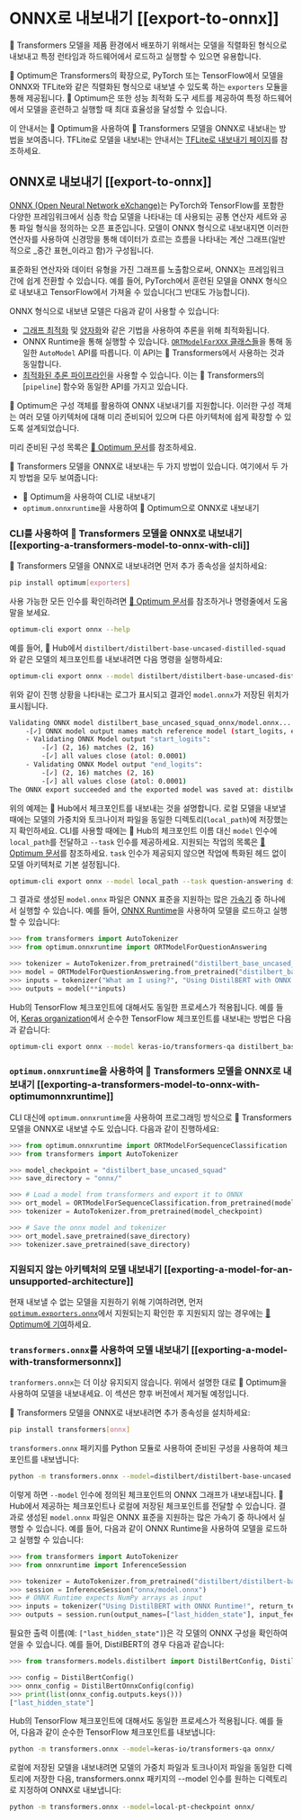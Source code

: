 <!--Copyright 2020 The HuggingFace Team. All rights reserved.

Licensed under the Apache License, Version 2.0 (the "License"); you may not use this file except in compliance with
the License. You may obtain a copy of the License at

http://www.apache.org/licenses/LICENSE-2.0

Unless required by applicable law or agreed to in writing, software distributed under the License is distributed on
an "AS IS" BASIS, WITHOUT WARRANTIES OR CONDITIONS OF ANY KIND, either express or implied. See the License for the
specific language governing permissions and limitations under the License.

⚠️ Note that this file is in Markdown but contain specific syntax for our doc-builder (similar to MDX) that may not be
rendered properly in your Markdown viewer.

-->

# ONNX로 내보내기 [[export-to-onnx]]

🤗 Transformers 모델을 제품 환경에서 배포하기 위해서는 모델을 직렬화된 형식으로 내보내고 특정 런타임과 하드웨어에서 로드하고 실행할 수 있으면 유용합니다.

🤗 Optimum은 Transformers의 확장으로, PyTorch 또는 TensorFlow에서 모델을 ONNX와 TFLite와 같은 직렬화된 형식으로 내보낼 수 있도록 하는 `exporters` 모듈을 통해 제공됩니다. 🤗 Optimum은 또한 성능 최적화 도구 세트를 제공하여 특정 하드웨어에서 모델을 훈련하고 실행할 때 최대 효율성을 달성할 수 있습니다.

이 안내서는 🤗 Optimum을 사용하여 🤗 Transformers 모델을 ONNX로 내보내는 방법을 보여줍니다. TFLite로 모델을 내보내는 안내서는 [TFLite로 내보내기 페이지](tflite)를 참조하세요.

## ONNX로 내보내기 [[export-to-onnx]]

[ONNX (Open Neural Network eXchange)](http://onnx.ai)는 PyTorch와 TensorFlow를 포함한 다양한 프레임워크에서 심층 학습 모델을 나타내는 데 사용되는 공통 연산자 세트와 공통 파일 형식을 정의하는 오픈 표준입니다. 모델이 ONNX 형식으로 내보내지면 이러한 연산자를 사용하여 신경망을 통해 데이터가 흐르는 흐름을 나타내는 계산 그래프(일반적으로 _중간 표현_이라고 함)가 구성됩니다.

표준화된 연산자와 데이터 유형을 가진 그래프를 노출함으로써, ONNX는 프레임워크 간에 쉽게 전환할 수 있습니다. 예를 들어, PyTorch에서 훈련된 모델을 ONNX 형식으로 내보내고 TensorFlow에서 가져올 수 있습니다(그 반대도 가능합니다).

ONNX 형식으로 내보낸 모델은 다음과 같이 사용할 수 있습니다:
- [그래프 최적화](https://huggingface.co/docs/optimum/onnxruntime/usage_guides/optimization) 및 [양자화](https://huggingface.co/docs/optimum/onnxruntime/usage_guides/quantization)와 같은 기법을 사용하여 추론을 위해 최적화됩니다.
- ONNX Runtime을 통해 실행할 수 있습니다. [`ORTModelForXXX` 클래스들](https://huggingface.co/docs/optimum/onnxruntime/package_reference/modeling_ort)을 통해 동일한 `AutoModel` API를 따릅니다. 이 API는 🤗 Transformers에서 사용하는 것과 동일합니다.
- [최적화된 추론 파이프라인](https://huggingface.co/docs/optimum/main/en/onnxruntime/usage_guides/pipelines)을 사용할 수 있습니다. 이는 🤗 Transformers의 [`pipeline`] 함수와 동일한 API를 가지고 있습니다.

🤗 Optimum은 구성 객체를 활용하여 ONNX 내보내기를 지원합니다. 이러한 구성 객체는 여러 모델 아키텍처에 대해 미리 준비되어 있으며 다른 아키텍처에 쉽게 확장할 수 있도록 설계되었습니다.

미리 준비된 구성 목록은 [🤗 Optimum 문서](https://huggingface.co/docs/optimum/exporters/onnx/overview)를 참조하세요.

🤗 Transformers 모델을 ONNX로 내보내는 두 가지 방법이 있습니다. 여기에서 두 가지 방법을 모두 보여줍니다:

- 🤗 Optimum을 사용하여 CLI로 내보내기
- `optimum.onnxruntime`을 사용하여 🤗 Optimum으로 ONNX로 내보내기

### CLI를 사용하여 🤗 Transformers 모델을 ONNX로 내보내기 [[exporting-a-transformers-model-to-onnx-with-cli]]

🤗 Transformers 모델을 ONNX로 내보내려면 먼저 추가 종속성을 설치하세요:

```bash
pip install optimum[exporters]
```

사용 가능한 모든 인수를 확인하려면 [🤗 Optimum 문서](https://huggingface.co/docs/optimum/exporters/onnx/usage_guides/export_a_model#exporting-a-model-to-onnx-using-the-cli)를 참조하거나 명령줄에서 도움말을 보세요.

```bash
optimum-cli export onnx --help
```

예를 들어, 🤗 Hub에서 `distilbert/distilbert-base-uncased-distilled-squad`와 같은 모델의 체크포인트를 내보내려면 다음 명령을 실행하세요:

```bash
optimum-cli export onnx --model distilbert/distilbert-base-uncased-distilled-squad distilbert_base_uncased_squad_onnx/
```

위와 같이 진행 상황을 나타내는 로그가 표시되고 결과인 `model.onnx`가 저장된 위치가 표시됩니다.

```bash
Validating ONNX model distilbert_base_uncased_squad_onnx/model.onnx...
	-[✓] ONNX model output names match reference model (start_logits, end_logits)
	- Validating ONNX Model output "start_logits":
		-[✓] (2, 16) matches (2, 16)
		-[✓] all values close (atol: 0.0001)
	- Validating ONNX Model output "end_logits":
		-[✓] (2, 16) matches (2, 16)
		-[✓] all values close (atol: 0.0001)
The ONNX export succeeded and the exported model was saved at: distilbert_base_uncased_squad_onnx
```

위의 예제는 🤗 Hub에서 체크포인트를 내보내는 것을 설명합니다. 로컬 모델을 내보낼 때에는 모델의 가중치와 토크나이저 파일을 동일한 디렉토리(`local_path`)에 저장했는지 확인하세요. CLI를 사용할 때에는 🤗 Hub의 체크포인트 이름 대신 `model` 인수에 `local_path`를 전달하고 `--task` 인수를 제공하세요. 지원되는 작업의 목록은 [🤗 Optimum 문서](https://huggingface.co/docs/optimum/exporters/task_manager)를 참조하세요. `task` 인수가 제공되지 않으면 작업에 특화된 헤드 없이 모델 아키텍처로 기본 설정됩니다.

```bash
optimum-cli export onnx --model local_path --task question-answering distilbert_base_uncased_squad_onnx/
```

그 결과로 생성된 `model.onnx` 파일은 ONNX 표준을 지원하는 많은 [가속기](https://onnx.ai/supported-tools.html#deployModel) 중 하나에서 실행할 수 있습니다. 예를 들어, [ONNX Runtime](https://onnxruntime.ai/)을 사용하여 모델을 로드하고 실행할 수 있습니다:

```python
>>> from transformers import AutoTokenizer
>>> from optimum.onnxruntime import ORTModelForQuestionAnswering

>>> tokenizer = AutoTokenizer.from_pretrained("distilbert_base_uncased_squad_onnx")
>>> model = ORTModelForQuestionAnswering.from_pretrained("distilbert_base_uncased_squad_onnx")
>>> inputs = tokenizer("What am I using?", "Using DistilBERT with ONNX Runtime!", return_tensors="pt")
>>> outputs = model(**inputs)
```

Hub의 TensorFlow 체크포인트에 대해서도 동일한 프로세스가 적용됩니다. 예를 들어, [Keras organization](https://huggingface.co/keras-io)에서 순수한 TensorFlow 체크포인트를 내보내는 방법은 다음과 같습니다:

```bash
optimum-cli export onnx --model keras-io/transformers-qa distilbert_base_cased_squad_onnx/
```

### `optimum.onnxruntime`을 사용하여 🤗 Transformers 모델을 ONNX로 내보내기 [[exporting-a-transformers-model-to-onnx-with-optimumonnxruntime]]

CLI 대신에 `optimum.onnxruntime`을 사용하여 프로그래밍 방식으로 🤗 Transformers 모델을 ONNX로 내보낼 수도 있습니다. 다음과 같이 진행하세요:

```python
>>> from optimum.onnxruntime import ORTModelForSequenceClassification
>>> from transformers import AutoTokenizer

>>> model_checkpoint = "distilbert_base_uncased_squad"
>>> save_directory = "onnx/"

>>> # Load a model from transformers and export it to ONNX
>>> ort_model = ORTModelForSequenceClassification.from_pretrained(model_checkpoint, export=True)
>>> tokenizer = AutoTokenizer.from_pretrained(model_checkpoint)

>>> # Save the onnx model and tokenizer
>>> ort_model.save_pretrained(save_directory)
>>> tokenizer.save_pretrained(save_directory)
```

### 지원되지 않는 아키텍처의 모델 내보내기 [[exporting-a-model-for-an-unsupported-architecture]]

현재 내보낼 수 없는 모델을 지원하기 위해 기여하려면, 먼저 [`optimum.exporters.onnx`](https://huggingface.co/docs/optimum/exporters/onnx/overview)에서 지원되는지 확인한 후 지원되지 않는 경우에는 [🤗 Optimum에 기여](https://huggingface.co/docs/optimum/exporters/onnx/usage_guides/contribute)하세요.

### `transformers.onnx`를 사용하여 모델 내보내기 [[exporting-a-model-with-transformersonnx]]

<Tip warning={true}>

`tranformers.onnx`는 더 이상 유지되지 않습니다. 위에서 설명한 대로 🤗 Optimum을 사용하여 모델을 내보내세요. 이 섹션은 향후 버전에서 제거될 예정입니다.

</Tip>

🤗 Transformers 모델을 ONNX로 내보내려면 추가 종속성을 설치하세요:

```bash
pip install transformers[onnx]
```

`transformers.onnx` 패키지를 Python 모듈로 사용하여 준비된 구성을 사용하여 체크포인트를 내보냅니다:

```bash
python -m transformers.onnx --model=distilbert/distilbert-base-uncased onnx/
```

이렇게 하면 `--model` 인수에 정의된 체크포인트의 ONNX 그래프가 내보내집니다. 🤗 Hub에서 제공하는 체크포인트나 로컬에 저장된 체크포인트를 전달할 수 있습니다. 결과로 생성된 `model.onnx` 파일은 ONNX 표준을 지원하는 많은 가속기 중 하나에서 실행할 수 있습니다. 예를 들어, 다음과 같이 ONNX Runtime을 사용하여 모델을 로드하고 실행할 수 있습니다:

```python
>>> from transformers import AutoTokenizer
>>> from onnxruntime import InferenceSession

>>> tokenizer = AutoTokenizer.from_pretrained("distilbert/distilbert-base-uncased")
>>> session = InferenceSession("onnx/model.onnx")
>>> # ONNX Runtime expects NumPy arrays as input
>>> inputs = tokenizer("Using DistilBERT with ONNX Runtime!", return_tensors="np")
>>> outputs = session.run(output_names=["last_hidden_state"], input_feed=dict(inputs))
```

필요한 출력 이름(예: `["last_hidden_state"]`)은 각 모델의 ONNX 구성을 확인하여 얻을 수 있습니다. 예를 들어, DistilBERT의 경우 다음과 같습니다:

```python
>>> from transformers.models.distilbert import DistilBertConfig, DistilBertOnnxConfig

>>> config = DistilBertConfig()
>>> onnx_config = DistilBertOnnxConfig(config)
>>> print(list(onnx_config.outputs.keys()))
["last_hidden_state"]
```

Hub의 TensorFlow 체크포인트에 대해서도 동일한 프로세스가 적용됩니다. 예를 들어, 다음과 같이 순수한 TensorFlow 체크포인트를 내보냅니다:

```bash
python -m transformers.onnx --model=keras-io/transformers-qa onnx/
```

로컬에 저장된 모델을 내보내려면 모델의 가중치 파일과 토크나이저 파일을 동일한 디렉토리에 저장한 다음, transformers.onnx 패키지의 --model 인수를 원하는 디렉토리로 지정하여 ONNX로 내보냅니다:

```bash
python -m transformers.onnx --model=local-pt-checkpoint onnx/
```